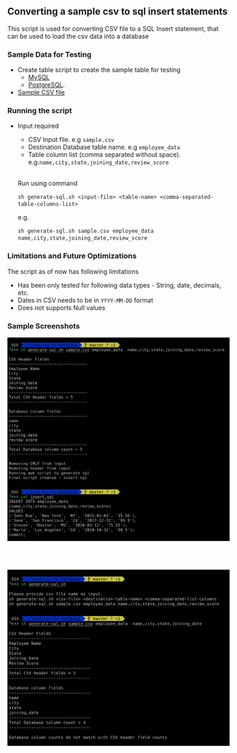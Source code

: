 ## Converting a sample csv to sql insert statements

This script is used for converting CSV file to a SQL Insert statement, that can be used to load the csv data into a database

### Sample Data for Testing
 - Create table script to create the sample table for testing
    - [MySQL](create-table-mysql.sql)
    - [PostgreSQL](create-table-postgres.sql).
 - [Sample CSV file](sample.csv)
   

### Running the script
 - Input required
    - CSV Input file. e.g `sample.csv`
    - Destination Database table name. e.g `employee_data`
    - Table column list (comma separated without space). e.g.`name,city,state,joining_date,review_score`
   <br/><br/>
      
   Run using command
   ```
   sh generate-sql.sh <input-file> <table-name> <comma-separated-table-columns-list>
   ```
   e.g.
   ```
   sh generate-sql.sh sample.csv employee_data  name,city,state,joining_date,review_score
   ```
  
### Limitations and Future Optimizations

The script as of now has following limitations
 - Has been only tested for following data types - String, date, decimals, etc.
 - Dates in CSV needs to be in `YYYY-MM-DD` format
 - Does not supports Null values

### Sample Screenshots
![Execution of Script](Screenshot-successful-run.png)

<br/>
<br/>

![Validations in Script](Screenshot-validations.png)
